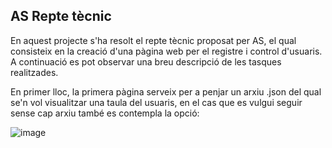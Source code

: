 ## AS Repte tècnic ##

En aquest projecte s'ha resolt el repte tècnic proposat per AS, el qual consisteix en la creació d'una pàgina web per el registre i control d'usuaris. A continuació es pot observar una breu descripció de les tasques realitzades.

En primer lloc, la primera pàgina serveix per a penjar un arxiu .json del qual se'n vol visualitzar una taula del usuaris, en el cas que es vulgui seguir sense cap arxiu també es contempla la opció:

![image](https://github.com/itziarmensa08/AS-technical-challenge/assets/149383159/fb5647b2-1e33-4b09-aa4f-bb1006bfc288)

